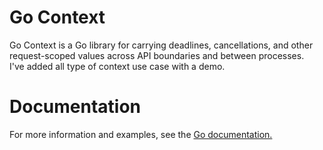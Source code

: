 # Go Context
Go Context is a Go library for carrying deadlines, cancellations,
and other request-scoped values across API boundaries and between processes.  
I've added all type of context use case with a demo.

# Documentation
For more information and examples, see the [Go documentation.](https://pkg.go.dev/context)